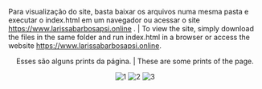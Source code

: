 Para visualização do site, basta baixar os arquivos numa mesma pasta e executar o index.html em um navegador ou acessar o site https://www.larissabarbosapsi.online . |
To view the site, simply download the files in the same folder and run index.html in a browser or access the website https://www.larissabarbosapsi.online.

<div align="center">
Esses são alguns prints da página. | These are some prints of the page.

![1](https://github.com/0aquarianjo/LarissaBarbosaPSI/assets/130726878/7a63c081-6358-4aab-99ac-f3625656cef7)
![2](https://github.com/0aquarianjo/LarissaBarbosaPSI/assets/130726878/1aac641f-c1a2-4c2d-b5ac-64c439e1cc79)
![3](https://github.com/0aquarianjo/LarissaBarbosaPSI/assets/130726878/59a2d50a-bf62-4ffb-ac03-553039ce298d)
</div>
